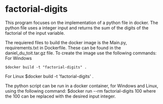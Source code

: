 # factorial-digits
This program focuses on the implementation of a python file in docker. The python file uses a integer input and returns the sum of the digits of the factorial of the input variable.

The requiered files to build the docker image is the Main.py, requirements.txt in Dockerfile. These can be found in the daniel_du_toit.tar.gz file. To create the image use the following commands:
For Windows
```
$docker build -t "factorial-digits" .
```
For Linux
$docker build -t 'factorial-digits' .

The python script can be run in a docker container, for Windows and Linux, using the following command:
$docker run --rm factorial-digits 100
where the 100 can be replaced with the desired input integer.
